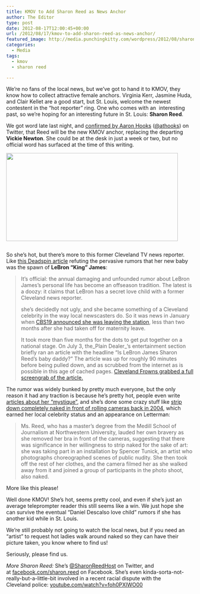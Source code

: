 ```yaml
---
title: KMOV to Add Sharon Reed as News Anchor
author: The Editor
type: post
date: 2012-08-17T12:00:45+00:00
url: /2012/08/17/kmov-to-add-sharon-reed-as-news-anchor/
featured_image: http://media.punchingkitty.com/wordpress/2012/08/sharon_reed_twitter.jpeg
categories:
  - Media
tags:
  - kmov
  - sharon reed

---
```

We&#8217;re no fans of the local news, but we&#8217;ve got to hand it to KMOV, they know how to collect attractive female anchors. Virginia Kerr, Jasmine Huda, and Clair Kellet are a good start, but St. Louis, welcome the newest contestent in the &#8220;hot reporter&#8221; ring. One who comes with an  interesting past, so we&#8217;re hoping for an interesting future in St. Louis: **Sharon Reed**.

We got word late last night, and <a href="https://twitter.com/athooks/status/236304836235243520" target="_blank">confirmed by Aaron Hooks</a> (<a href="http://twitter.com/athooks" target="_blank">@athooks</a>) on Twitter, that Reed will be the new KMOV anchor, replacing the departing **Vickie Newton**. She could be at the desk in just a week or two, but no official word has surfaced at the time of this writing.

[<img class="aligncenter size-full wp-image-14409" title="athooks_reed_tweet" src="http://media.punchingkitty.com/wordpress/2012/08/athooks_reed_tweet.jpg" alt="" width="461" height="237" />][1]

<p style="text-align: center;">
  <a href="http://media.punchingkitty.com/wordpress/2012/08/285892-sharon-reed.jpeg"><img class="aligncenter  wp-image-14418" title="285892-sharon-reed" src="http://media.punchingkitty.com/wordpress/2012/08/285892-sharon-reed.jpeg?filter=resize&w=450" alt="" /></a>
</p>

So she&#8217;s hot, but there&#8217;s more to this former Cleveland TV news reporter. Like <a href="http://deadspin.com/5924799/birth-of-a-rumor-how-the-lebron-jamess-love-child-story-went-viral" target="_blank">this Deadspin article</a> refuting the pervasive rumors that her new baby was the spawn of **LeBron &#8220;King&#8221; James**:

> It&#8217;s official: the annual damaging and unfounded rumor about LeBron James&#8217;s personal life has become an offseason tradition. The latest is a doozy: it claims that LeBron has a secret love child with a former Cleveland news reporter.
> 
> she&#8217;s decidedly not ugly, and she became something of a Cleveland celebrity in the way local newscasters do. So it was news in January when [CBS19 announced she was leaving the station][2], less than two months after she had taken off for maternity leave.
> 
> It took more than five months for the dots to get put together on a national stage. On July 3, the_Plain Dealer_&#8216;s entertainment section briefly ran an article with the headline &#8220;Is LeBron James Sharon Reed&#8217;s baby daddy?&#8221; The article was up for roughly 90 minutes before being pulled down, and as scrubbed from the internet as is possible in this age of cached pages. [Cleveland Frowns grabbed a full screengrab of the article.][3]

The rumor was widely bunked by pretty much everyone, but the only reason it had any traction is because he&#8217;s pretty hot, people even write <a href="http://www.clevelandmagazine.com/ME2/dirmod.asp?nm=Editorial&type=Publishing&mod=Publications::Article&mid=1578600D80804596A222593669321019&tier=4&id=E69D84BC106B4CEB899457F9779F49C2" target="_blank">articles about her &#8220;mystique&#8221;</a>, and she&#8217;s done some crazy stuff like <a href="http://www.nytimes.com/2004/11/25/arts/television/25tube.html?_r=1&pagewanted=all" target="_blank">strip down completely naked in front of rolling cameras back in 2004</a>, which earned her local celebrity status and an appearance on Letterman:

> Ms. Reed, who has a master&#8217;s degree from the Medill School of Journalism at Northwestern University, lauded her own bravery as she removed her bra in front of the cameras, suggesting that there was significance in her willingness to strip naked for the sake of art: she was taking part in an installation by Spencer Tunick, an artist who photographs choreographed scenes of public nudity. She then took off the rest of her clothes, and the camera filmed her as she walked away from it and joined a group of participants in the photo shoot, also naked.

More like this please!

Well done KMOV! She&#8217;s hot, seems pretty cool, and even if she&#8217;s just an average teleprompter reader this still seems like a win. We just hope she can survive the eventual &#8220;Daniel Descalso love child&#8221; rumors if she has another kid while in St. Louis.

We&#8217;re still probably not going to watch the local news, but if you need an &#8220;artist&#8221; to request hot ladies walk around naked so they can have their picture taken, you know where to find us!

Seriously, please find us.

_More Sharon Reed:_ She&#8217;s <a href="http://twitter.com/SharonReedHost" target="_blank">@SharonReedHost</a> on Twitter, and at <a href="https://www.facebook.com/sharon.reed" target="_blank">facebook.com/sharon.reed</a> on Facebook. She&#8217;s even kinda-sorta-not-really-but-a-little-bit involved in a recent racial dispute with the Cleveland police: <a href="youtube.com/watch?v=foh0PXlWO00" target="_blank">youtube.com/watch?v=foh0PXlWO00</a>

 [1]: http://media.punchingkitty.com/wordpress/2012/08/athooks_reed_tweet.jpg
 [2]: http://www.cleveland.com/tv-blog/index.ssf/2012/01/sharon_reed_and_lynna_lai_leaving_channel_19.html
 [3]: http://www.clevelandfrowns.com/2012/07/plain-dealer-cleveland-com-backtrack-on-lebron-jamessharon-reed-lovechild-rumor/